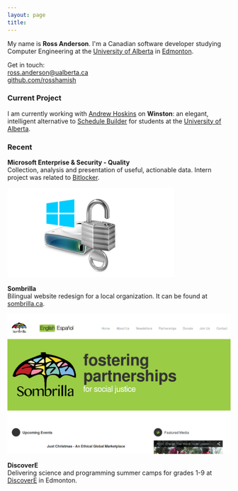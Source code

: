 ```yaml
---
layout: page
title: 
---
```


My name is **Ross Anderson**. I'm a Canadian software developer studying Computer Engineering at the [University of Alberta](http://ualberta.ca) in [Edmonton](http://edmonton.com/).

Get in touch:  
[ross.anderson@ualberta.ca](mailto:ross.anderson@ualberta.ca)  
[github.com/rosshamish](https://github.com/rosshamish)

### Current Project

I am currently working with [Andrew Hoskins](http://github.com/ahoskins) on **Winston**: an elegant, intelligent alternative to [Schedule Builder](http://beartracks.ualberta.ca) for students at the [University of Alberta](http://ualberta.ca).

### Recent

**Microsoft Enterprise & Security - Quality**  
Collection, analysis and presentation of useful, actionable data. Intern project was related to [Bitlocker](http://windows.microsoft.com/en-ca/windows7/products/features/bitlocker).

![bitlocker](assets/images/bitlocker.jpg)

**Sombrilla**  
Bilingual website redesign for a local organization. It can be found at [sombrilla.ca](http://sombrilla.ca).

![sombrilla](assets/images/sombrilla-screenshot.png)

**DiscoverE**  
Delivering science and programming summer camps for grades 1-9 at [DiscoverE](http://discovere.ualberta.ca) in Edmonton.
